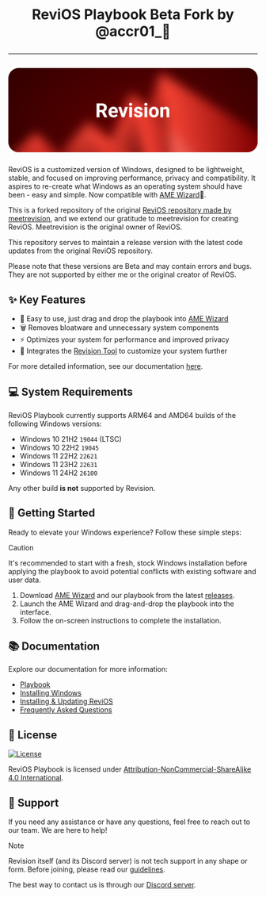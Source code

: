 <h1 align="center">

ReviOS Playbook Beta Fork by @accr01_📜

---

<img src="images/github-banner.png" alt="image" width="900">

</h1>

<div align="center">

</div>

ReviOS is a customized version of Windows, designed to be lightweight, stable, and focused on improving performance, privacy and compatibility. It aspires to re-create what Windows as an operating system should have been - easy and simple. Now compatible with [AME Wizard](https://ameliorated.io)🧙.

This is a forked repository of the original [ReviOS repository made by meetrevision](https://github.com/meetrevision/playbook), and we extend our gratitude to meetrevision for creating ReviOS. Meetrevision is the original owner of ReviOS.

This repository serves to maintain a release version with the latest code updates from the original ReviOS repository.

Please note that these versions are Beta and may contain errors and bugs. They are not supported by either me or the original creator of ReviOS.

## ✨ Key Features

- 🎯 Easy to use, just drag and drop the playbook into [AME Wizard](https://ameliorated.io)
- 🗑 Removes bloatware and unnecessary system components
- ⚡ Optimizes your system for performance and improved privacy
- 🔧 Integrates the [Revision Tool](https://github.com/meetrevision/revision-tool) to customize your system further

For more detailed information, see our documentation [here](https://www.revi.cc/docs/faq/before/features).

## 💻 System Requirements

ReviOS Playbook currently supports ARM64 and AMD64 builds of the following Windows versions:

- Windows 10 21H2 `19044` (LTSC)
- Windows 10 22H2 `19045`
- Windows 11 22H2 `22621`
- Windows 11 23H2 `22631`
- Windows 11 24H2 `26100`

Any other build **is not** supported by Revision.

## 🚀 Getting Started

Ready to elevate your Windows experience? Follow these simple steps:

> [!CAUTION]
> It's recommended to start with a fresh, stock Windows installation before applying the playbook to avoid potential conflicts with existing software and user data.

1. Download [AME Wizard](https://ameliorated.io) and our playbook from the latest [releases](https://github.com/meetrevision/playbook/releases).
2. Launch the AME Wizard and drag-and-drop the playbook into the interface.
3. Follow the on-screen instructions to complete the installation.

## 📚 Documentation

Explore our documentation for more information:

- [Playbook](https://www.revi.cc/docs/playbook/general)
- [Installing Windows](https://www.revi.cc/docs/playbook/installwindows)
- [Installing & Updating ReviOS](https://www.revi.cc/docs/playbook/install)
- [Frequently Asked Questions](https://www.revi.cc/docs/faq)

## 📝 License

[![License](https://img.shields.io/static/v1?label=LICENSE&message=CC%20BY-NC-SA&logo=creativecommons)](https://creativecommons.org/licenses/by-nc-sa/4.0/)

ReviOS Playbook is licensed under [Attribution-NonCommercial-ShareAlike 4.0 International](https://creativecommons.org/licenses/by-nc-sa/4.0/).

## 🤝 Support

If you need any assistance or have any questions, feel free to reach out to our team. We are here to help!

> [!NOTE]
> Revision itself (and its Discord server) is not tech support in any shape or form. Before joining, please read our [guidelines](https://www.revi.cc/guidelines).

The best way to contact us is through our [Discord server](https://discord.gg/962y4pU).
